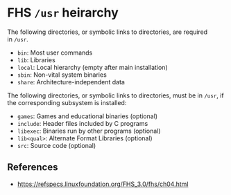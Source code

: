 # FHS `/usr` heirarchy

The following directories, or symbolic links to directories, are required in `/usr`.

- `bin`: Most user commands
- `lib`: Libraries
- `local`: Local hierarchy (empty after main installation)
- `sbin`: Non-vital system binaries
- `share`: Architecture-independent data

The following directories, or symbolic links to directories, must be in `/usr`, if the corresponding subsystem is installed:

- `games`: Games and educational binaries (optional)
- `include`: Header files included by C programs
- `libexec`: Binaries run by other programs (optional)
- `lib<qual>`: Alternate Format Libraries (optional)
- `src`: Source code (optional)

## References

- https://refspecs.linuxfoundation.org/FHS_3.0/fhs/ch04.html
